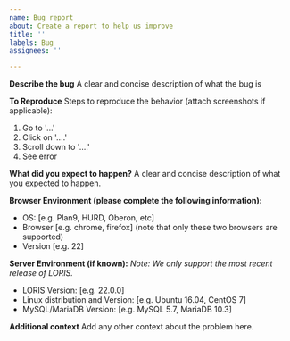 ```yaml
---
name: Bug report
about: Create a report to help us improve
title: ''
labels: Bug
assignees: ''

---
```


**Describe the bug**
A clear and concise description of what the bug is

**To Reproduce**
Steps to reproduce the behavior (attach screenshots if applicable):
1. Go to '...'
2. Click on '....'
3. Scroll down to '....'
4. See error

**What did you expect to happen?**
A clear and concise description of what you expected to happen.

**Browser Environment (please complete the following information):**
- OS: [e.g. Plan9, HURD, Oberon, etc]
- Browser [e.g. chrome, firefox] (note that only these two browsers are supported)
- Version [e.g. 22]

**Server Environment (if known):**
_Note: We only support the most recent release of LORIS._
- LORIS Version: [e.g. 22.0.0]
- Linux distribution and Version: [e.g. Ubuntu 16.04, CentOS 7]
- MySQL/MariaDB Version: [e.g. MySQL 5.7, MariaDB 10.3]

**Additional context**
Add any other context about the problem here.

